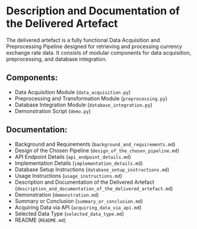 # Description and Documentation of the Delivered Artefact

The delivered artefact is a fully functional Data Acquisition and Preprocessing Pipeline designed for retrieving and processing currency exchange rate data. It consists of modular components for data acquisition, preprocessing, and database integration.

## Components:

- Data Acquisition Module (`data_acquisition.py`)
- Preprocessing and Transformation Module (`preprocessing.py`)
- Database Integration Module (`database_integration.py`)
- Demonstration Script (`demo.py`)

## Documentation:

- Background and Requirements (`background_and_requirements.md`)
- Design of the Chosen Pipeline (`design_of_the_chosen_pipeline.md`)
- API Endpoint Details (`api_endpoint_details.md`)
- Implementation Details (`implementation_details.md`)
- Database Setup Instructions (`database_setup_instructions.md`)
- Usage Instructions (`usage_instructions.md`)
- Description and Documentation of the Delivered Artefact (`description_and_documentation_of_the_delivered_artefact.md`)
- Demonstration (`demonstration.md`)
- Summary or Conclusion (`summary_or_conclusion.md`)
- Acquiring Data via API (`acquiring_data_via_api.md`)
- Selected Data Type (`selected_data_type.md`)
- README (`README.md`)
